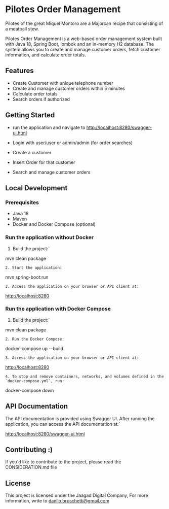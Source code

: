 
# Pilotes Order Management
Pilotes of the great Miquel Montoro are a Majorcan recipe that consisting of a meatball stew.

Pilotes Order Management is a web-based order management system built with Java 18, Spring Boot, lombok and an in-memory H2 database.
The system allows you to create and manage customer orders, fetch customer information, and calculate order totals.

## Features

- Create Customer with unique telephone number
- Create and manage customer orders within 5 minutes
- Calculate order totals
- Search orders if authorized

## Getting Started
- run the application and navigate to
[http://localhost:8280/swagger-ui.html](http://localhost:8280/swagger-ui.html)

- Login with user/user or admin/admin (for order searches)

- Create a customer
- Insert Order for that customer
- Search and manage customer orders

## Local Development

### Prerequisites

- Java 18
- Maven
- Docker and Docker Compose (optional)

### Run the application without Docker

1. Build the project:`

mvn clean package


`2. Start the application:`

mvn spring-boot:run

`3. Access the application on your browser or API client at:`

[http://localhost:8280](http://localhost:8280/)


### Run the application with Docker Compose

1. Build the project:`

mvn clean package

`2. Run the Docker Compose:`

docker-compose up --build

`3. Access the application on your browser or API client at:`

[http://localhost:8280](http://localhost:8280/)


``4. To stop and remove containers, networks, and volumes defined in the `docker-compose.yml`, run:``

docker-compose down

## API Documentation

The API documentation is provided using Swagger UI. After running the application, you can access the API documentation at:`

[http://localhost:8280/swagger-ui.html](http://localhost:8280/swagger-ui.html)

## Contributing :)

If you'd like to contribute to the project, please read the CONSIDERATION.md file

## License
This project is licensed under the Jaagad Digital Company, For more information, write to danilo.bruschetti@gmail.com
